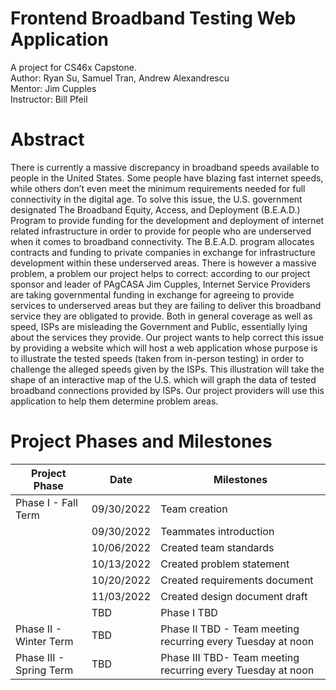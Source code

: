 # Frontend Broadband Testing Web Application

A project for CS46x Capstone.  
Author: Ryan Su, Samuel Tran, Andrew Alexandrescu  
Mentor: Jim Cupples  
Instructor: Bill Pfeil  

# Abstract

There is currently a massive discrepancy in broadband speeds available to people in the United States. Some people have blazing fast internet speeds, while others don’t even meet the minimum requirements needed for full connectivity in the digital age. To solve this issue, the U.S. government designated The Broadband Equity, Access, and Deployment (B.E.A.D.) Program to provide funding for the development and deployment of internet related infrastructure in order to provide for people who are underserved when it comes to broadband connectivity. The B.E.A.D. program allocates contracts and funding to private companies in exchange for infrastructure development within these underserved areas. There is however a massive problem, a problem our project helps to correct: according to our project sponsor and leader of PAgCASA Jim Cupples, Internet Service Providers are taking governmental funding in exchange for agreeing to provide services to underserved areas but they are failing to deliver this broadband service they are obligated to provide. Both in general coverage as well as speed, ISPs are misleading the Government and Public, essentially lying about the services they provide. Our project wants to help correct this issue by providing a website which will host a web application whose purpose is to illustrate the tested speeds (taken from in-person testing) in order to challenge the alleged speeds given by the ISPs. This illustration will take the shape of an interactive map of the U.S. which will graph the data of tested broadband connections provided by ISPs. Our project providers will use this application to help them determine problem areas.  

# Project Phases and Milestones

| Project Phase           | Date          | Milestones  |
| -------------------     | ------------- | -------- |
| Phase I - Fall Term     | 09/30/2022    | Team creation  |
|                         | 09/30/2022    | Teammates introduction |
|                         | 10/06/2022    | Created team standards  |
|                         | 10/13/2022    | Created problem statement  |
|                         | 10/20/2022    | Created requirements document  |
|                         | 11/03/2022    | Created design document draft  |
|                         | TBD           | Phase I TBD  |
| Phase II - Winter Term  | TBD           | Phase II TBD - Team meeting recurring every Tuesday at noon  |
| Phase III - Spring Term | TBD           | Phase III TBD- Team meeting recurring every Tuesday at noon  |
